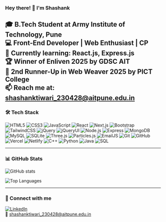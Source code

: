 ### Hey there! 👋 I'm Shashank

🎓 B.Tech Student at Army Institute of Technology, Pune  
💻 Front-End Developer | Web Enthusiast | CP  
🌱 Currently learning: React.js, Express.js  
🏆 Winner of Enliven 2025 by GDSC AIT  
🥉 2nd Runner-Up in Web Weaver 2025 by PICT College  
📫 Reach me at: shashanktiwari_230428@aitpune.edu.in  
---

### 🛠️ Tech Stack
![HTML5](https://img.shields.io/badge/-HTML5-E34F26?logo=html5&logoColor=white)
![CSS3](https://img.shields.io/badge/-CSS3-1572B6?logo=css3&logoColor=white)
![JavaScript](https://img.shields.io/badge/-JavaScript-F7DF1E?logo=javascript&logoColor=black)
![React](https://img.shields.io/badge/-React-61DAFB?logo=react&logoColor=black)
![Next.js](https://img.shields.io/badge/-Next.js-000000?logo=next.js&logoColor=white)
![Bootstrap](https://img.shields.io/badge/-Bootstrap-563D7C?logo=bootstrap&logoColor=white)
![TailwindCSS](https://img.shields.io/badge/-Tailwind_CSS-38B2AC?logo=tailwind-css&logoColor=white)
![jQuery](https://img.shields.io/badge/-jQuery-0769AD?logo=jquery&logoColor=white)
![jQueryUI](https://img.shields.io/badge/-jQuery_UI-316192?logo=jquery&logoColor=white)
![Node.js](https://img.shields.io/badge/-Node.js-339933?logo=node.js&logoColor=white)
![Express](https://img.shields.io/badge/-Express.js-000000?logo=express&logoColor=white)
![MongoDB](https://img.shields.io/badge/-MongoDB-47A248?logo=mongodb&logoColor=white)
![MySQL](https://img.shields.io/badge/-MySQL-4479A1?logo=mysql&logoColor=white)
![SQLite](https://img.shields.io/badge/-SQLite-003B57?logo=sqlite&logoColor=white)
![Three.js](https://img.shields.io/badge/-Three.js-000000?logo=three.js&logoColor=white)
![Particles.js](https://img.shields.io/badge/-Particles.js-0d47a1?logo=javascript&logoColor=white)
![EmailJS](https://img.shields.io/badge/-EmailJS-06B6D4?logo=gmail&logoColor=white)
![Git](https://img.shields.io/badge/-Git-F05032?logo=git&logoColor=white)
![GitHub](https://img.shields.io/badge/-GitHub-181717?logo=github&logoColor=white)
![Vercel](https://img.shields.io/badge/-Vercel-000000?logo=vercel&logoColor=white)
![Netlify](https://img.shields.io/badge/-Netlify-00C7B7?logo=netlify&logoColor=white)
![C++](https://img.shields.io/badge/-C++-00599C?logo=c%2B%2B&logoColor=white)
![Python](https://img.shields.io/badge/-Python-3776AB?logo=python&logoColor=white)
![Java](https://img.shields.io/badge/-Java-007396?logo=java&logoColor=white)
![SQL](https://img.shields.io/badge/-SQL-4479A1?logo=database&logoColor=white)


---

### 📊 GitHub Stats

![GitHub stats](https://github-readme-stats.vercel.app/api?username=shaasshh14&show_icons=true&theme=github_dark&cache_seconds=1800)


![Top Languages](https://github-readme-stats.vercel.app/api/top-langs/?username=shaasshh14&layout=compact&theme=github_dark)

---

### 🔗 Connect with me
[![LinkedIn](https://img.shields.io/badge/-LinkedIn-blue?logo=linkedin&logoColor=white)](https://www.linkedin.com/in/shashank-tiwari-990b1320b/)  
📧 shashanktiwari_230428@aitpune.edu.in
